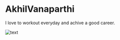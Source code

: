 # AkhilVanaparthi
I love to workout everyday and achive a good career.


![text](C:\Users\S545658\Pictures\Screenshots)


